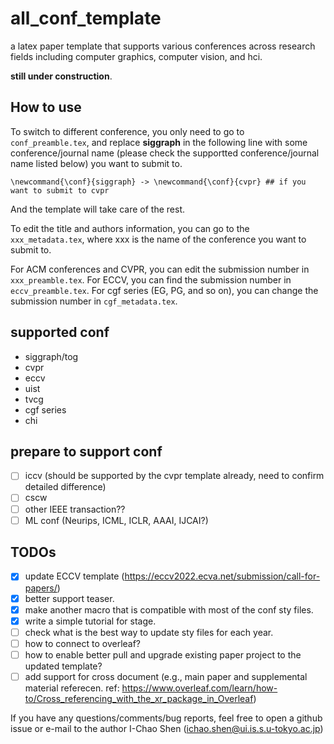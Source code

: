 # all_conf_template
a latex paper template that supports various conferences across research fields including computer graphics,  computer vision, and hci.

**still under construction**.

## How to use
To switch to different conference, you only need to go to `conf_preamble.tex`, and replace **siggraph** in the following line with some conference/journal name (please check the supportted conference/journal name listed below) you want to submit to.
```
\newcommand{\conf}{siggraph} -> \newcommand{\conf}{cvpr} ## if you want to submit to cvpr
```
And the template will take care of the rest.

To edit the title and authors information, you can go to the `xxx_metadata.tex`, where xxx is the name of the conference you want to submit to.

For ACM conferences and CVPR, you can edit the submission number in `xxx_preamble.tex`.
For ECCV, you can find the submission number in `eccv_preamble.tex`.
For cgf series (EG, PG, and so on), you can change the submission number in `cgf_metadata.tex`.


## supported conf
* siggraph/tog
* cvpr
* eccv
* uist
* tvcg
* cgf series
* chi

## prepare to support conf
- [ ] iccv (should be supported by the cvpr template already, need to confirm  detailed difference)
- [ ] cscw
- [ ] other IEEE transaction??
- [ ] ML conf (Neurips, ICML, ICLR, AAAI, IJCAI?)

## TODOs
- [x] update ECCV template (https://eccv2022.ecva.net/submission/call-for-papers/) 
- [x] better support teaser.
- [x] make another macro that is compatible with most of the conf sty files.
- [x] write a simple tutorial for stage.
- [ ] check what is the best way to update sty files for each year.
- [ ] how to connect to overleaf?
- [ ] how to enable better pull and upgrade existing paper project to the updated template?
- [ ] add support for cross document (e.g., main paper and supplemental material referecen. ref: https://www.overleaf.com/learn/how-to/Cross_referencing_with_the_xr_package_in_Overleaf)

If you have any questions/comments/bug reports, feel free to open a github issue or e-mail to the author I-Chao Shen (ichao.shen@ui.is.s.u-tokyo.ac.jp)
